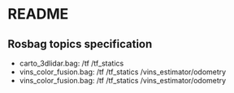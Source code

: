 # README
## Rosbag topics specification
- carto_3dlidar.bag: /tf /tf_statics
- vins_color_fusion.bag: /tf /tf_statics /vins_estimator/odometry
- vins_color_fusion.bag: /tf /tf_statics /vins_estimator/odometry

